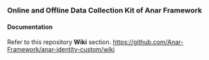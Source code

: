 ### Online and Offline Data Collection Kit of Anar Framework



#### Documentation

Refer to this repository **Wiki** section.
https://github.com/Anar-Framework/anar-identity-custom/wiki
